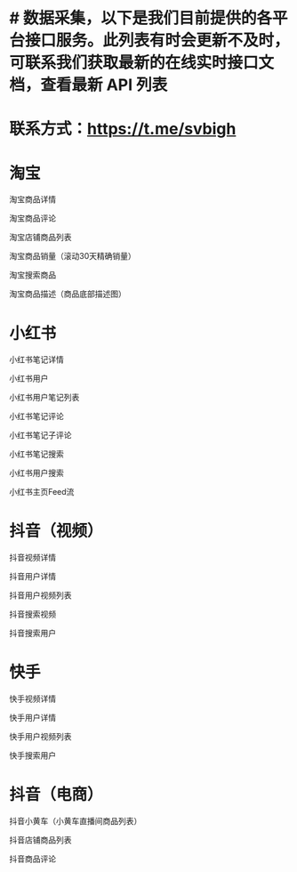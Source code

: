 # # 数据采集，以下是我们目前提供的各平台接口服务。此列表有时会更新不及时，可联系我们获取最新的在线实时接口文档，查看最新 API 列表

# 联系方式：https://t.me/svbigh

# 淘宝

淘宝商品详情

淘宝商品评论

淘宝店铺商品列表

淘宝商品销量（滚动30天精确销量）

淘宝搜索商品

淘宝商品描述（商品底部描述图）



# 小红书


小红书笔记详情

小红书用户

小红书用户笔记列表

小红书笔记评论

小红书笔记子评论

小红书笔记搜索

小红书用户搜索

小红书主页Feed流



# 抖音（视频）


抖音视频详情

抖音用户详情

抖音用户视频列表

抖音搜索视频

抖音搜索用户



# 快手


快手视频详情

快手用户详情

快手用户视频列表

快手搜索用户



# 抖音（电商）


抖音小黄车（小黄车直播间商品列表）

抖音店铺商品列表

抖音商品评论


